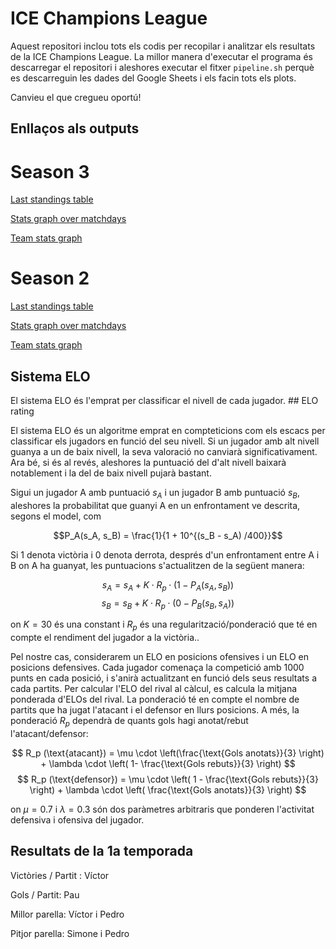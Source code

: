 # ICE Champions League
Aquest repositori inclou tots els codis per recopilar i analitzar els resultats de la ICE Champions League. La millor manera d'executar el programa és descarregar el repositori i aleshores executar el fitxer `pipeline.sh` perquè es descarreguin les dades del Google Sheets i els facin tots els plots.

Canvieu el que cregueu oportú!

## Enllaços als outputs
# Season 3
[Last standings table](results/standings.md)

[Stats graph over matchdays](results/winplayed_stats.png)

[Team stats graph](results/frequencies.png)

# Season 2
[Last standings table](results/Season2/standings.md)

[Stats graph over matchdays](results/Season2/winplayed_stats.png)

[Team stats graph](results/Season2/frequencies.png)

## Sistema ELO
El sistema ELO és l'emprat per classificar el nivell de cada jugador. ## ELO rating

El sistema ELO és un algoritme emprat en compteticions com els escacs per classificar els jugadors en funció del seu nivell. Si un jugador amb alt nivell guanya a un de baix nivell, la seva valoració no canviarà significativament. Ara bé, si és al revés, aleshores la puntuació del d'alt nivell baixarà notablement i la del de baix nivell pujarà bastant.

Sigui un jugador A amb puntuació $s_A$ i un jugador B amb puntuació $s_B$, aleshores la probabilitat que guanyi A en un enfrontament ve descrita, segons el model, com

$$P_A(s_A, s_B) = \frac{1}{1 + 10^{(s_B - s_A) /400}}$$

Si 1 denota victòria i 0 denota derrota, després d'un enfrontament entre A i B on A ha guanyat, les puntuacions s'actualitzen de la següent manera:

$$ s_A = s_A + K\cdot R_p \cdot (1 - P_A(s_A, s_B))$$
$$ s_B = s_B + K\cdot R_p \cdot (0 - P_B(s_B, s_A))$$

on $K = 30$ és una constant i $R_p$ és una regularització/ponderació que té en compte el rendiment del jugador a la victòria..

Pel nostre cas, considerarem un ELO en posicions ofensives i un ELO en posicions defensives. Cada jugador comenaça la competició amb 1000 punts en cada posició, i s'anirà actualitzant en funció dels seus resultats a cada partits. Per calcular l'ELO del rival al càlcul, es calcula la mitjana ponderada d'ELOs del rival. La ponderació té en compte el nombre de partits que ha jugat l'atacant i el defensor en llurs posicions. A més, la ponderació $R_p$ dependrà de quants gols hagi anotat/rebut l'atacant/defensor:

$$ R_p (\text{atacant}) = \mu \cdot \left(\frac{\text{Gols anotats}}{3} \right) + \lambda \cdot \left( 1- \frac{\text{Gols rebuts}}{3} \right) $$
$$ R_p (\text{defensor}) = \mu \cdot \left( 1 - \frac{\text{Gols rebuts}}{3} \right) + \lambda \cdot \left( \frac{\text{Gols anotats}}{3} \right) $$

on $\mu = 0.7$ i $\lambda = 0.3$ són dos paràmetres arbitraris que ponderen l'activitat defensiva i ofensiva del jugador.

## Resultats de la 1a temporada
Victòries / Partit : Víctor

Gols / Partit: Pau

Millor parella: Víctor i Pedro

Pitjor parella: Simone i Pedro